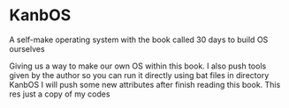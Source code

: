 # KanbOS
A self-make operating system with the book called 30 days to build OS ourselves

Giving us a way to make our own OS within this book. I also push tools given by the author so you can run it directly using bat files in directory KanbOS
I will push some new attributes after finish reading this book. This res just a copy of my codes
